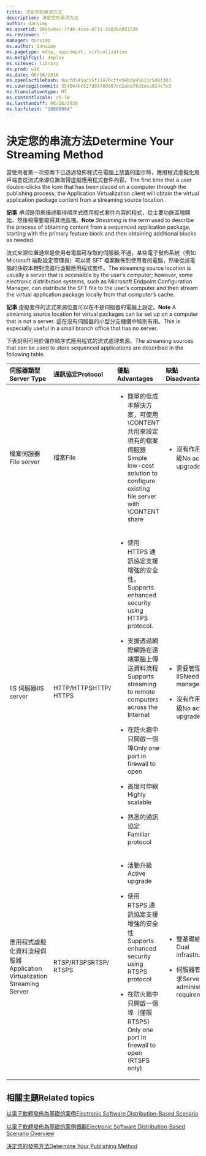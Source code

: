```yaml
---
title: 決定您的串流方法
description: 決定您的串流方法
author: dansimp
ms.assetid: 50d5e0ec-7f48-4cea-8711-5882bd89153b
ms.reviewer: ''
manager: dansimp
ms.author: dansimp
ms.pagetype: mdop, appcompat, virtualization
ms.mktglfcycl: deploy
ms.sitesec: library
ms.prod: w10
ms.date: 06/16/2016
ms.openlocfilehash: 0acfd345ac55f11476cffe94b3a95b13c5d8f303
ms.sourcegitcommit: 354664bc527d93f80687cd2eba70d1eea024c7c3
ms.translationtype: MT
ms.contentlocale: zh-TW
ms.lasthandoff: 06/26/2020
ms.locfileid: "10808894"
---
```

# <span data-ttu-id="c1f7e-103">決定您的串流方法</span><span class="sxs-lookup"><span data-stu-id="c1f7e-103">Determine Your Streaming Method</span></span>


<span data-ttu-id="c1f7e-104">當使用者第一次按兩下已透過發佈程式在電腦上放置的圖示時，應用程式虛擬化用戶端會從流式來源位置取得虛擬應用程式套件內容。</span><span class="sxs-lookup"><span data-stu-id="c1f7e-104">The first time that a user double-clicks the icon that has been placed on a computer through the publishing process, the Application Virtualization client will obtain the virtual application package content from a streaming source location.</span></span>

<span data-ttu-id="c1f7e-105">**記事** 
*串流*是用來描述取得順序式應用程式套件內容的程式，從主要功能區塊開始，然後視需要取得其他區塊。</span><span class="sxs-lookup"><span data-stu-id="c1f7e-105">**Note**
*Streaming* is the term used to describe the process of obtaining content from a sequenced application package, starting with the primary feature block and then obtaining additional blocks as needed.</span></span>

 

<span data-ttu-id="c1f7e-106">流式來源位置通常是使用者電腦可存取的伺服器;不過，某些電子發佈系統（例如 Microsoft 端點設定管理員）可以將 SFT 檔案散佈到使用者的電腦，然後從該電腦的快取本機對流進行虛擬應用程式套件。</span><span class="sxs-lookup"><span data-stu-id="c1f7e-106">The streaming source location is usually a server that is accessible by the user’s computer; however, some electronic distribution systems, such as Microsoft Endpoint Configuration Manager, can distribute the SFT file to the user’s computer and then stream the virtual application package locally from that computer’s cache.</span></span>

<span data-ttu-id="c1f7e-107">**記事** 虛擬套件的流式來源位置可以在不是伺服器的電腦上設定。</span><span class="sxs-lookup"><span data-stu-id="c1f7e-107">**Note** A streaming source location for virtual packages can be set up on a computer that is not a server.</span></span> <span data-ttu-id="c1f7e-108">這在沒有伺服器的小型分支機搆中特別有用。</span><span class="sxs-lookup"><span data-stu-id="c1f7e-108">This is especially useful in a small branch office that has no server.</span></span>

 

<span data-ttu-id="c1f7e-109">下表說明可用於儲存順序式應用程式的流式處理來源。</span><span class="sxs-lookup"><span data-stu-id="c1f7e-109">The streaming sources that can be used to store sequenced applications are described in the following table.</span></span>

<table>
<colgroup>
<col width="20%" />
<col width="20%" />
<col width="20%" />
<col width="20%" />
<col width="20%" />
</colgroup>
<thead>
<tr class="header">
<th align="left"><span data-ttu-id="c1f7e-110">伺服器類型</span><span class="sxs-lookup"><span data-stu-id="c1f7e-110">Server Type</span></span></th>
<th align="left"><span data-ttu-id="c1f7e-111">通訊協定</span><span class="sxs-lookup"><span data-stu-id="c1f7e-111">Protocol</span></span></th>
<th align="left"><span data-ttu-id="c1f7e-112">優點</span><span class="sxs-lookup"><span data-stu-id="c1f7e-112">Advantages</span></span></th>
<th align="left"><span data-ttu-id="c1f7e-113">缺點</span><span class="sxs-lookup"><span data-stu-id="c1f7e-113">Disadvantages</span></span></th>
<th align="left"><span data-ttu-id="c1f7e-114">連結</span><span class="sxs-lookup"><span data-stu-id="c1f7e-114">Links</span></span></th>
</tr>
</thead>
<tbody>
<tr class="odd">
<td align="left"><p><span data-ttu-id="c1f7e-115">檔案伺服器</span><span class="sxs-lookup"><span data-stu-id="c1f7e-115">File server</span></span></p></td>
<td align="left"><p><span data-ttu-id="c1f7e-116">檔案</span><span class="sxs-lookup"><span data-stu-id="c1f7e-116">File</span></span></p></td>
<td align="left"><ul>
<li><p><span data-ttu-id="c1f7e-117">簡單的低成本解決方案，可使用 \CONTENT 共用來設定現有的檔案伺服器</span><span class="sxs-lookup"><span data-stu-id="c1f7e-117">Simple low-cost solution to configure existing file server with \CONTENT share</span></span></p></li>
</ul></td>
<td align="left"><ul>
<li><p><span data-ttu-id="c1f7e-118">沒有作用中升級</span><span class="sxs-lookup"><span data-stu-id="c1f7e-118">No active upgrade</span></span></p></li>
</ul></td>
<td align="left"><p><a href="how-to-configure-the-file-server.md" data-raw-source="[How to Configure the File Server](how-to-configure-the-file-server.md)"><span data-ttu-id="c1f7e-119">如何設定檔案伺服器</span><span class="sxs-lookup"><span data-stu-id="c1f7e-119">How to Configure the File Server</span></span></a></p></td>
</tr>
<tr class="even">
<td align="left"><p><span data-ttu-id="c1f7e-120">IIS 伺服器</span><span class="sxs-lookup"><span data-stu-id="c1f7e-120">IIS server</span></span></p></td>
<td align="left"><p><span data-ttu-id="c1f7e-121">HTTP/HTTPS</span><span class="sxs-lookup"><span data-stu-id="c1f7e-121">HTTP/ HTTPS</span></span></p></td>
<td align="left"><ul>
<li><p><span data-ttu-id="c1f7e-122">使用 HTTPS 通訊協定支援增強的安全性。</span><span class="sxs-lookup"><span data-stu-id="c1f7e-122">Supports enhanced security using HTTPS protocol.</span></span></p></li>
<li><p><span data-ttu-id="c1f7e-123">支援透過網際網路在遠端電腦上傳送資料流程</span><span class="sxs-lookup"><span data-stu-id="c1f7e-123">Supports streaming to remote computers across the Internet</span></span></p></li>
<li><p><span data-ttu-id="c1f7e-124">在防火牆中只開啟一個埠</span><span class="sxs-lookup"><span data-stu-id="c1f7e-124">Only one port in firewall to open</span></span></p></li>
<li><p><span data-ttu-id="c1f7e-125">高度可伸縮</span><span class="sxs-lookup"><span data-stu-id="c1f7e-125">Highly scalable</span></span></p></li>
<li><p><span data-ttu-id="c1f7e-126">熟悉的通訊協定</span><span class="sxs-lookup"><span data-stu-id="c1f7e-126">Familiar protocol</span></span></p></li>
</ul></td>
<td align="left"><ul>
<li><p><span data-ttu-id="c1f7e-127">需要管理 IIS</span><span class="sxs-lookup"><span data-stu-id="c1f7e-127">Need to manage IIS</span></span></p></li>
<li><p><span data-ttu-id="c1f7e-128">沒有作用中升級</span><span class="sxs-lookup"><span data-stu-id="c1f7e-128">No active upgrade</span></span></p></li>
</ul></td>
<td align="left"><p><a href="how-to-configure-the-server-for-iis.md" data-raw-source="[How to Configure the Server for IIS](how-to-configure-the-server-for-iis.md)"><span data-ttu-id="c1f7e-129">如何設定伺服器使用 IIS</span><span class="sxs-lookup"><span data-stu-id="c1f7e-129">How to Configure the Server for IIS</span></span></a></p></td>
</tr>
<tr class="odd">
<td align="left"><p><span data-ttu-id="c1f7e-130">應用程式虛擬化資料流程伺服器</span><span class="sxs-lookup"><span data-stu-id="c1f7e-130">Application Virtualization Streaming Server</span></span></p></td>
<td align="left"><p><span data-ttu-id="c1f7e-131">RTSP/RTSPS</span><span class="sxs-lookup"><span data-stu-id="c1f7e-131">RTSP/ RTSPS</span></span></p></td>
<td align="left"><ul>
<li><p><span data-ttu-id="c1f7e-132">活動升級</span><span class="sxs-lookup"><span data-stu-id="c1f7e-132">Active upgrade</span></span></p></li>
<li><p><span data-ttu-id="c1f7e-133">使用 RTSPS 通訊協定支援增強的安全性</span><span class="sxs-lookup"><span data-stu-id="c1f7e-133">Supports enhanced security using RTSPS protocol</span></span></p></li>
<li><p><span data-ttu-id="c1f7e-134">在防火牆中只開啟一個埠（僅限 RTSPS）</span><span class="sxs-lookup"><span data-stu-id="c1f7e-134">Only one port in firewall to open (RTSPS only)</span></span></p></li>
</ul></td>
<td align="left"><ul>
<li><p><span data-ttu-id="c1f7e-135">雙基礎結構</span><span class="sxs-lookup"><span data-stu-id="c1f7e-135">Dual infrastructure</span></span></p></li>
<li><p><span data-ttu-id="c1f7e-136">伺服器管理需求</span><span class="sxs-lookup"><span data-stu-id="c1f7e-136">Server administration requirement</span></span></p></li>
</ul></td>
<td align="left"><p><a href="how-to-configure-the-application-virtualization-management-servers.md" data-raw-source="[How to Configure the Application Virtualization Management Servers](how-to-configure-the-application-virtualization-management-servers.md)"><span data-ttu-id="c1f7e-137">如何設定 Application Virtualization Management Server</span><span class="sxs-lookup"><span data-stu-id="c1f7e-137">How to Configure the Application Virtualization Management Servers</span></span></a></p></td>
</tr>
</tbody>
</table>

 

## <span data-ttu-id="c1f7e-138">相關主題</span><span class="sxs-lookup"><span data-stu-id="c1f7e-138">Related topics</span></span>


[<span data-ttu-id="c1f7e-139">以電子軟體發佈為基礎的案例</span><span class="sxs-lookup"><span data-stu-id="c1f7e-139">Electronic Software Distribution-Based Scenario</span></span>](electronic-software-distribution-based-scenario.md)

[<span data-ttu-id="c1f7e-140">以電子軟體發佈為基礎的案例概觀</span><span class="sxs-lookup"><span data-stu-id="c1f7e-140">Electronic Software Distribution-Based Scenario Overview</span></span>](electronic-software-distribution-based-scenario-overview.md)

[<span data-ttu-id="c1f7e-141">決定您的發佈方法</span><span class="sxs-lookup"><span data-stu-id="c1f7e-141">Determine Your Publishing Method</span></span>](determine-your-publishing-method.md)

 

 





